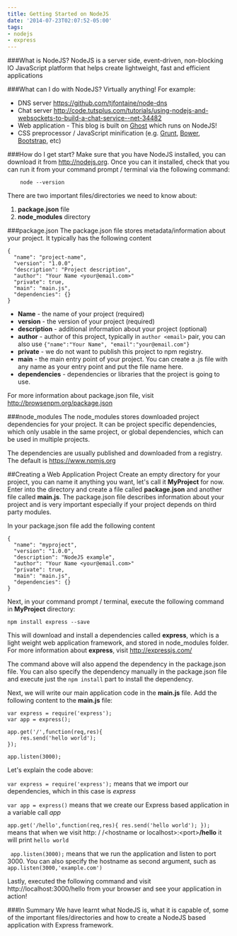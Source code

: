 ```yaml
---
title: Getting Started on NodeJS
date: '2014-07-23T02:07:52-05:00'
tags:
- nodejs
- express
---
```


###What is NodeJS?
NodeJS is a server side, event-driven, non-blocking IO JavaScript platform that helps create lightweight, fast and efficient applications

###What can I do with NodeJS?
Virtually anything! For example:

* DNS server https://github.com/tjfontaine/node-dns
* Chat server http://code.tutsplus.com/tutorials/using-nodejs-and-websockets-to-build-a-chat-service--net-34482
* Web application - This blog is built on [Ghost](https://ghost.org/) which runs on NodeJS!
* CSS preprocessor / JavaScript minification (e.g. [Grunt](http://gruntjs.com/), [Bower](http://bower.io/), [Bootstrap](http://getbootstrap.com/), etc)

###How do I get start?
Make sure that you have NodeJS installed, you can download it from http://nodejs.org. Once you can it installed, check that you can run it from your command prompt / terminal via the following command: 

        node --version
        
There are two important files/directories we need to know about:

1. **package.json** file
2. **node_modules** directory

###package.json
The package.json file stores metadata/information about your project. It typically has the following content

    {
      "name": "project-name",
      "version": "1.0.0",
      "description": "Project description",
      "author": "Your Name <your@email.com>"
      "private": true,
      "main": "main.js",
      "dependencies": {}
    }
    
    
* **Name** - the name of your project (required)
* **version** - the version of your project (required)
* **description** - additional information about your project (optional)
* **author** - author of this project, typically in ```author <email>``` pair, you can also use ```{"name":"Your Name", "email":"your@email.com"}```
* **private** - we do not want to publish this project to npm registry.
* **main** - the main entry point of your project. You can create a .js file with any name as your entry point and put the file name here.
* **dependencies** - dependencies or libraries that the project is going to use.

For more information about package.json file, visit http://browsenpm.org/package.json 

###node_modules
The node_modules stores downloaded project dependencies for your project. It can be project specific dependencies, which only usable in the same project, or global dependencies, which can be used in multiple projects.

The dependencies are usually published and downloaded from a registry. The default is https://www.npmjs.org

##Creating a Web Application Project
Create an empty directory for your project, you can name it anything you want, let's call it **MyProject** for now. Enter into the directory and create a file called **package.json** and another file called **main.js**. The package.json file describes information about your project and is very important especially if your project depends on third party modules. 

In your package.json file add the following content

    {
      "name": "myproject",
      "version": "1.0.0",
      "description": "NodeJS example",
      "author": "Your Name <your@email.com>"
      "private": true,
      "main": "main.js",
      "dependencies": {}
    }
    
Next, in your command prompt / terminal, execute the following command in **MyProject** directory:

    npm install express --save
    
This will download and install a dependencies called **express**, which is a light weight web application framework, and stored in node_modules folder. For more information about **express**, visit http://expressjs.com/

The command above will also append the dependency in the package.json file. You can also specify the dependency manually in the package.json file and execute just the ```npm install``` part to install the dependency.

Next, we will write our main application code in the **main.js** file. Add the following content to the **main.js** file:

    var express = require('express');
    var app = express();
    
    app.get('/',function(req,res){
        res.send('hello world');
    });
    
    app.listen(3000);
    
Let's explain the code above:  

`var express = require('express');` means that we import our dependencies, which in this case is *express*

`var app = express()` means that we create our Express based application in a variable call *app*

``app.get('/hello',function(req,res){
        res.send('hello world');
    });
`` 
means that when we visit http: / /&lt;hostname or localhost&gt;:&lt;port&gt;**/hello** it will print `hello world`

` app.listen(3000);` means that we run the application and listen to port 3000. You can also specify the hostname as second argument, such as `app.listen(3000,'example.com')`

Lastly, executed the following command and visit http://localhost:3000/hello from your browser and see your application in action!

###In Summary
We have learnt what NodeJS is, what it is capable of, some of the important files/directories and how to create a NodeJS based application with Express framework.
